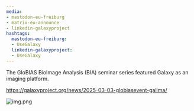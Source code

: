 ```yaml
---
media:
- mastodon-eu-freiburg
- matrix-eu-announce
- linkedin-galaxyproject
hashtags:
  mastodon-eu-freiburg:
  - UseGalaxy
  linkedin-galaxyproject:
  - UseGalaxy
---
```

The GloBIAS BioImage Analysis (BIA) seminar series featured Galaxy as an imaging platform.

https://galaxyproject.org/news/2025-03-03-globiasevent-galima/

![img.png](https://galaxyproject.org/news/2025-03-03-globiasevent-galima/img.png)
